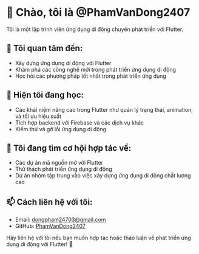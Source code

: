 # 👋 Chào, tôi là @PhamVanDong2407

Tôi là một lập trình viên ứng dụng di động chuyên phát triển với Flutter.

## 👀 Tôi quan tâm đến:
- Xây dựng ứng dụng di động với Flutter
- Khám phá các công nghệ mới trong phát triển ứng dụng di động
- Học hỏi các phương pháp tốt nhất trong phát triển ứng dụng

## 🌱 Hiện tôi đang học:
- Các khái niệm nâng cao trong Flutter như quản lý trạng thái, animation, và tối ưu hiệu suất
- Tích hợp backend với Firebase và các dịch vụ khác
- Kiểm thử và gỡ lỗi ứng dụng di động

## 💞️ Tôi đang tìm cơ hội hợp tác về:
- Các dự án mã nguồn mở với Flutter
- Thử thách phát triển ứng dụng di động
- Dự án nhóm tập trung vào việc xây dựng ứng dụng di động chất lượng cao

## 📫 Cách liên hệ với tôi:
- Email: dongpham24703@gmail.com
- GitHub: [PhamVanDong2407](https://github.com/PhamVanDong2407)

Hãy liên hệ với tôi nếu bạn muốn hợp tác hoặc thảo luận về phát triển ứng dụng di động với Flutter! 🚀
